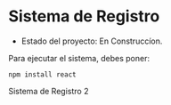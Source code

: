 <h1>Sistema de Registro</h1>

- Estado del proyecto: En Construccíon.

Para ejecutar el sistema, debes poner:

```npm install react```

Sistema de Registro 2
